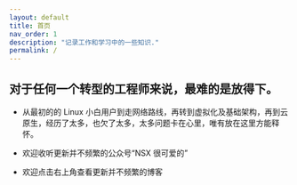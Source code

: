 ```yaml
---
layout: default
title: 首页
nav_order: 1
description: "记录工作和学习中的一些知识."
permalink: /
---
```


## 对于任何一个转型的工程师来说，最难的是放得下。



- 从最初的的 Linux 小白用户到走网络路线，再转到虚拟化及基础架构，再到云原生，经历了太多，也欠了太多，太多问题卡在心里，唯有放在这里方能释怀。

  

- 欢迎收听更新并不频繁的公众号“NSX 很可爱的”

  

- 欢迎点击右上角查看更新并不频繁的博客



